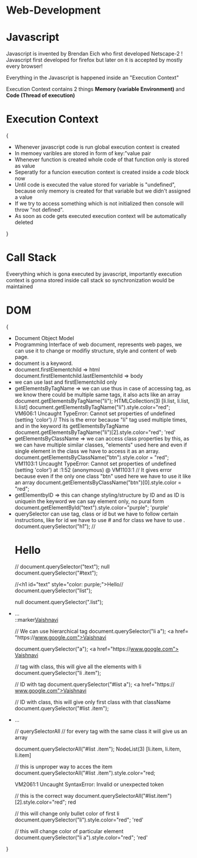 # Web-Development

<h1> Javascript </h1>

Javascript is invented by Brendan Eich who first developed Netscape-2 !
Javascript first developed for firefox but later on it is accepted by mostly every browser!

Everything in the Javascript is happened inside an "Execution Context"

Execution Context contains 2 things <strong> Memory (variable Environment) </strong> and <strong> Code (Thread of execution) </strong> 

<h1>Execution Context</h1> {
<ul type = bullet>
<li> Whenever javascript code is run global execution context is created </li>
<li> In memoey varibles are stored in form of key:"value pair </li>
<li> Whenever function is created whole code of that function only is stored as value </li>
<li> Seperatly for a funcion execution context is created inside a <em>code</em> block now </li>
<li> Until code is executed the value stored for variable is "undefined", because only memory is created for that variable but we didn't assigned a value
</li>
<li> If we try to access something which is not initialized then console will throw "not defined".</li>
<li> As soon as code gets executed execution context will be automatically deleted</li>
</ul>
}

<h1> Call Stack </h1>

Eveerything which is gona executed by javascript, importantly execution context is gonna stored inside call stack so synchronization would be maintained

<h1> DOM </h1>
{
<ul type = bullet>
<li> Document Object Model </li>
<li> Programming Interface of web document, represents web pages, we can use it to change or modifiy structure, style and content of web page. </li>
<li> document is a keyword.</li>
<li> document.firstElementchild => html
     document.firstElementchild.lastElementchild => body</li>
<li> we can use last and firstElementchild only </li>
<li> getElementsByTagName => we can use thus in case of accessing tag, as we know there could be multiple same tags, it also acts like an array
     document.getElementsByTagName("li");
HTMLCollection(3) [li.list, li.list, li.list]
document.getElementsByTagName("li").style.color="red";
VM606:1 Uncaught TypeError: Cannot set properties of undefined (setting 'color')
   // This is the error because "li" tag used multiple times, and in the keyword its getElementsByTagName 
document.getElementsByTagName("li")[2].style.color="red";
     'red'</li>
<li> getElementsByClassName => we can access class properties by this, as we can have multiple similar classes, "elements" used here and even if single element in the class we have to access it as an array.
     document.getElementsByClassName("btn").style.color = "red";
VM1103:1 Uncaught TypeError: Cannot set properties of undefined (setting 'color')
    at <anonymous>:1:52
(anonymous) @ VM1103:1
     // It gives error because even if the only one class "btn" used here we have to use it like an array
document.getElementsByClassName("btn")[0].style.color = "red";
</li>
<li> getElementbyID => this can change styling/structure by ID and as ID is uniquein the keyword we can say element only, no pural form 
     document.getElementById("text").style.color="purple";
'purple'</li>
<li> querySelector can use tag, class or id but we have to follow certain instructions, like for id we have to use # and for class we have to use .
document.querySelector("h1");
//<h1 id=​"text" style=​"color:​ purple;​">​Hello​</h1>​//
document.querySelector("text");
null
document.querySelector("#text");

//<h1 id=​"text" style=​"color:​ purple;​">​Hello​</h1>​//
document.querySelector("list");

null
document.querySelector(".list");


<li class=​"list">​…​</li>​::marker​<a href=​"https:​/​/​www.google.com">​Vaishnavi​</a>​</li>​

// We can use hierarchical tag
document.querySelector("li a");
<a href=​"https:​/​/​www.google.com">​Vaishnavi​</a>​

document.querySelector("a");
<a href=​"https:​/​/​www.google.com">​Vaishnavi​</a>​

// tag with class, this will give all the elements with li
document.querySelector("li .item");

// ID with tag
document.querySelector("#list a");
<a href=​"https:​/​/​www.google.com">​Vaishnavi​</a>​

// ID with class, this will give only first class with that className
document.querySelector("#list .item");
<li class="item">...</li>

// querySelectorAll
// for every tag with the same class it will give us an array

document.querySelectorAll("#list .item");
NodeList(3) [li.item, li.item, li.item]

// this is unproper way to acces the item
document.querySelectorAll("#list .item").style.color="red;

VM2061:1 Uncaught SyntaxError: Invalid or unexpected token

// this is the correct way
document.querySelectorAll("#list.item")[2].style.color="red";
red

// this will change only bullet color of first li
document.querySelector("li").style.color="red";
'red'

// this will change color of particular element
document.querySelector("li a").style.color="red";
'red'
</li>
</ul>
}
